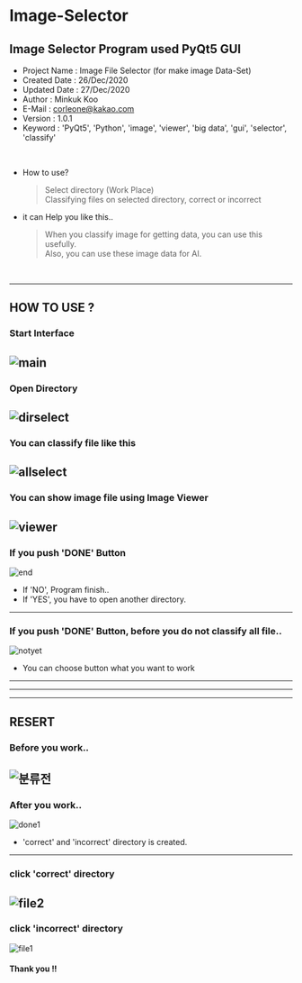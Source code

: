 # Image-Selector
## Image Selector Program used PyQt5 GUI



* Project Name : Image File Selector (for make image Data-Set)
* Created Date : 26/Dec/2020
* Updated Date : 27/Dec/2020
* Author : Minkuk Koo
* E-Mail : corleone@kakao.com
* Version : 1.0.1
* Keyword : 'PyQt5', 'Python', 'image', 'viewer', 'big data', 'gui', 'selector', 'classify'

<br>

- How to use?
  > Select directory (Work Place)<br>
  > Classifying files on selected directory, correct or incorrect

- it can Help you like this..
  > When you classify image for getting data, you can use this usefully.<br>
  > Also, you can use these image data for AI.

<br>

------------------------------------------------------------------------------


## HOW TO USE ?

### Start Interface
![main](https://user-images.githubusercontent.com/25974226/103170929-69589880-488b-11eb-9f57-995bdc2b5628.JPG)
------------------------------------------------------------------------------

### Open Directory
![dirselect](https://user-images.githubusercontent.com/25974226/103170911-534ad800-488b-11eb-8a5b-e4f120905d8d.JPG)
------------------------------------------------------------------------------

### You can classify file like this
![allselect](https://user-images.githubusercontent.com/25974226/103170904-4928d980-488b-11eb-8616-78f935fe6e5f.JPG)
------------------------------------------------------------------------------

### You can show image file using Image Viewer
![viewer](https://user-images.githubusercontent.com/25974226/103170935-71183d00-488b-11eb-9843-f113e8ca66e0.JPG)
------------------------------------------------------------------------------

### If you push 'DONE' Button
![end](https://user-images.githubusercontent.com/25974226/103170925-678ed500-488b-11eb-92bf-f049569a895b.JPG)

+ If 'NO', Program finish..
+ If 'YES', you have to open another directory.
------------------------------------------------------------------------------

### If you push 'DONE' Button, before you do not classify all file..
![notyet](https://user-images.githubusercontent.com/25974226/103171229-cead8900-488d-11eb-926c-3c215307ecbd.JPG)

+ You can choose button what you want to work
------------------------------------------------------------------------------
------------------------------------------------------------------------------
------------------------------------------------------------------------------
## RESERT

### Before you work..
![분류전](https://user-images.githubusercontent.com/25974226/103170936-71b0d380-488b-11eb-9268-c16aba2374ec.JPG)
------------------------------------------------------------------------------

### After you work..
![done1](https://user-images.githubusercontent.com/25974226/103170920-62318a80-488b-11eb-9ecb-dcbcdb299ec7.JPG)

+ 'correct' and 'incorrect' directory is created.
------------------------------------------------------------------------------

### click 'correct' directory
![file2](https://user-images.githubusercontent.com/25974226/103170928-68c00200-488b-11eb-914c-cb15cac7b153.JPG)
------------------------------------------------------------------------------

### click 'incorrect' directory
![file1](https://user-images.githubusercontent.com/25974226/103170927-68c00200-488b-11eb-8300-c77d3e3ee519.JPG)



#### Thank you !!


